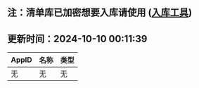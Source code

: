 ## 注：清单库已加密想要入库请使用 ([入库工具](https://github.com/BlankTMing/ManifestAutoUpdate/releases))

## 更新时间：2024-10-10 00:11:39
| AppID | 名称 | 类型  |
| :-------------------- | :----------------------------- | :----------- |
| 无 | 无 | 无 |
